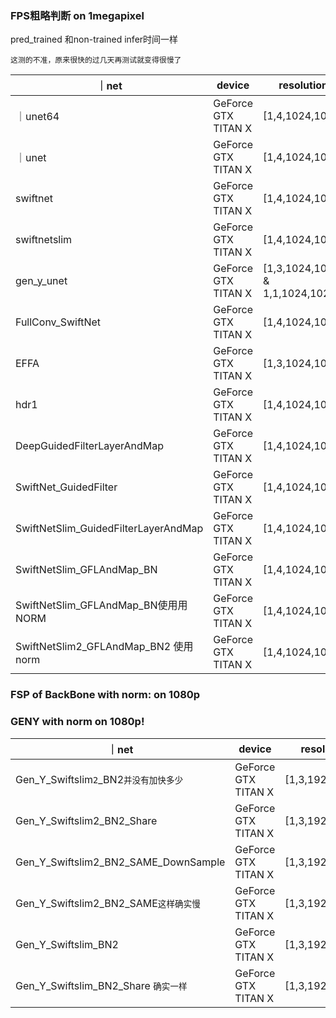 ### FPS粗略判断 on 1megapixel

pred_trained 和non-trained infer时间一样

`这测的不准，原来很快的过几天再测试就变得很慢了`

｜net|device|resolution|FPS|avg_infer_decay|
|-|-|-|-|-|
｜unet64|GeForce GTX TITAN X|[1,4,1024,1024]|9|0.12|
｜unet|GeForce GTX TITAN X|[1,4,1024,1024]|3|0.31|
|swiftnet|GeForce GTX TITAN X|[1,4,1024,1024]|42.358|0.0235|
|swiftnetslim|GeForce GTX TITAN X|[1,4,1024,1024]|119.63|0.00827|
|gen_y_unet|GeForce GTX TITAN X|[1,3,1024,1024 & 1,1,1024,1024]|1.61|0.62|
|FullConv_SwiftNet |GeForce GTX TITAN X|[1,4,1024,1024]|21.892|0.04565|
|EFFA|GeForce GTX TITAN X|[1,3,1024,1024]|0.3|2.91|
|hdr1 |GeForce GTX TITAN X|[1,4,1024,1024]|92.9170|0.0105|
|DeepGuidedFilterLayerAndMap|GeForce GTX TITAN X|[1,4,1024,1024]|83.81|0.0118|
|SwiftNet_GuidedFilter|GeForce GTX TITAN X|[1,4,1024,1024]|40.40|0.0246|
|SwiftNetSlim_GuidedFilterLayerAndMap|GeForce GTX TITAN X|[1,4,1024,1024]|75.94|0.013|
|SwiftNetSlim_GFLAndMap_BN|GeForce GTX TITAN X|[1,4,1024,1024]|58.08|0.0171|
|SwiftNetSlim_GFLAndMap_BN使用用NORM|GeForce GTX TITAN X|[1,4,1024,1024]|74.268|0.013|
|SwiftNetSlim2_GFLAndMap_BN2 使用norm|GeForce GTX TITAN X|[1,4,1024,1024]|71.9|0.013|

### FSP of BackBone with norm: on 1080p

### GENY with norm on 1080p!
｜net|device|resolution|FPS|avg_infer_decay|
|-|-|-|-|-|
|Gen_Y_Swiftslim`2`_BN2`并没有加快多少`|GeForce GTX TITAN X|[1,3,1920,1080]|31.87|0.030|
|Gen_Y_Swiftslim2_BN2_Share|GeForce GTX TITAN X|[1,3,1920,1080]|31.87|0.030|
|Gen_Y_Swiftslim2_BN2_SAME_DownSample|GeForce GTX TITAN X|[1,3,1920,1080]|21.88|0.044|
|Gen_Y_Swiftslim2_BN2_SAME`这样确实慢`|GeForce GTX TITAN X|[1,3,1920,1080]|18.63|0.053|
|Gen_Y_Swiftslim_BN2 |GeForce GTX TITAN X|[1,3,1920,1080]|31.5|0.031|
|Gen_Y_Swiftslim_BN2_Share `确实一样`|GeForce GTX TITAN X|[1,3,1920,1080]|31.5|0.031|



